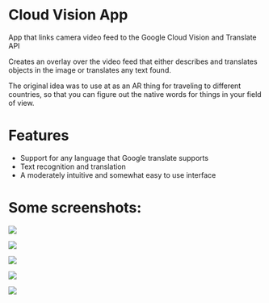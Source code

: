 # Cloud Vision App


App that links camera video feed to the Google Cloud Vision and Translate API

Creates an overlay over the video feed that either describes and translates objects in the image or translates any text found.

The original idea was to use at as an AR thing for traveling to different countries, so that you can figure out the native words for things in your field of view.


# Features
- Support for any language that Google translate supports
- Text recognition and translation
- A moderately intuitive and somewhat easy to use interface


# Some screenshots:
![](https://i.imgur.com/nMjLelF.jpg)


![](https://i.imgur.com/A0msjji.png)


![](https://i.imgur.com/eLilWiY.png)


![](https://i.imgur.com/yd6HQ3v.png)


![](https://i.imgur.com/61X55nH.jpg)
